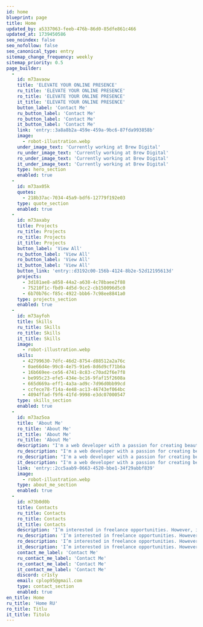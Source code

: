 ```yaml
---
id: home
blueprint: page
title: Home
updated_by: a5337063-feeb-476b-86d0-85dfe861c466
updated_at: 1739450586
seo_noindex: false
seo_nofollow: false
seo_canonical_type: entry
sitemap_change_frequency: weekly
sitemap_priority: 0.5
page_builder:
  -
    id: m73avaow
    title: 'ELEVATE YOUR ONLINE PRESENCE'
    ru_title: 'ELEVATE YOUR ONLINE PRESENCE'
    ro_title: 'ELEVATE YOUR ONLINE PRESENCE'
    it_title: 'ELEVATE YOUR ONLINE PRESENCE'
    button_label: 'Contact Me'
    ru_button_label: 'Contact Me'
    ro_button_label: 'Contact Me'
    it_button_label: 'Contact Me'
    link: 'entry::3a8a8b2a-459e-459a-9bc6-87fda993858b'
    image:
      - robot-illustration.webp
    under_image_text: 'Currently working at Brew Digital'
    ru_under_image_text: 'Currently working at Brew Digital'
    ro_under_image_text: 'Currently working at Brew Digital'
    it_under_image_text: 'Currently working at Brew Digital'
    type: hero_section
    enabled: true
  -
    id: m73ax05k
    quotes:
      - 218b37ac-7034-45a9-bdf6-12779f192e03
    type: quote_section
    enabled: true
  -
    id: m73axaby
    title: Projects
    ru_title: Projects
    ro_title: Projects
    it_title: Projects
    button_label: 'View All'
    ru_button_label: 'View All'
    ro_button_label: 'View All'
    it_button_label: 'View All'
    button_link: 'entry::d3192c00-156b-4124-8b2e-52d12195613d'
    projects:
      - 3d181ae8-a858-44a2-a638-4c78baee2f88
      - 75210f1c-fbd9-4d5d-9cc2-cb150096d5c0
      - 6b70b76c-f85c-4922-bbb6-7c98ee8841a0
    type: projects_section
    enabled: true
  -
    id: m73ayfoh
    title: Skills
    ru_title: Skills
    ro_title: Skills
    it_title: Skills
    image:
      - robot-illustration.webp
    skils:
      - 42799630-7dfc-46d2-8754-d88512a2a76c
      - 0ae66d4e-99c8-4e75-91e6-8d6d9cf71b6a
      - 16b669ee-ce56-4741-8c83-c70ad2f6e7f8
      - be995c23-efe5-434e-bc16-9faf15f2608a
      - 665d669a-eff1-4a3a-ad9c-7d96d0bb99cd
      - ccfece78-f14a-4e48-ac13-46743ef064bc
      - 4094ffad-f9f6-41fd-9998-e3dc07000547
    type: skills_section
    enabled: true
  -
    id: m73az5oa
    title: 'About Me'
    ro_title: 'About Me'
    it_title: 'About Me'
    ru_title: 'About Me'
    description: "I'm a web developer with a passion for creating beautiful and functional websites. I have experience with a variety of tools and technologies, and I'm always looking to learn more."
    ru_description: "I'm a web developer with a passion for creating beautiful and functional websites. I have experience with a variety of tools and technologies, and I'm always looking to learn more."
    ro_description: "I'm a web developer with a passion for creating beautiful and functional websites. I have experience with a variety of tools and technologies, and I'm always looking to learn more."
    it_description: "I'm a web developer with a passion for creating beautiful and functional websites. I have experience with a variety of tools and technologies, and I'm always looking to learn more."
    link: 'entry::2cc5aab9-0663-4520-bbe1-34f29abbf839'
    image:
      - robot-illustration.webp
    type: about_me_section
    enabled: true
  -
    id: m73b0d0b
    title: Contacts
    ru_title: Contacts
    ro_title: Contacts
    it_title: Contacts
    description: 'I’m interested in freelance opportunities. However, if you have other requests or questions, don’t hesitate to contact me.'
    ru_description: 'I’m interested in freelance opportunities. However, if you have other requests or questions, don’t hesitate to contact me.'
    ro_description: 'I’m interested in freelance opportunities. However, if you have other requests or questions, don’t hesitate to contact me.'
    it_description: 'I’m interested in freelance opportunities. However, if you have other requests or questions, don’t hesitate to contact me.'
    contact_me_label: 'Contact Me'
    ru_contact_me_label: 'Contact Me'
    ro_contact_me_label: 'Contact Me'
    it_contact_me_label: 'Contact Me'
    discord: cr1sty
    email: cplop95@gmail.com
    type: contact_section
    enabled: true
en_title: Home
ru_title: 'Home RU'
ro_title: Titlu
it_title: Titolo
---
```

